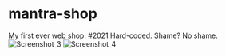 # mantra-shop
My first ever web shop. #2021 Hard-coded. Shame? No shame.
![Screenshot_3](https://user-images.githubusercontent.com/32017278/235324992-e649677c-6847-4879-8ef9-591eea73bc70.png)
![Screenshot_4](https://user-images.githubusercontent.com/32017278/235324994-8faa119c-5b50-4e06-81dc-a65b07472c4f.png)
